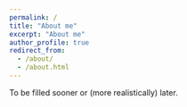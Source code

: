 ```yaml
---
permalink: /
title: "About me"
excerpt: "About me"
author_profile: true
redirect_from: 
  - /about/
  - /about.html
---
```


To be filled sooner or (more realistically) later.

